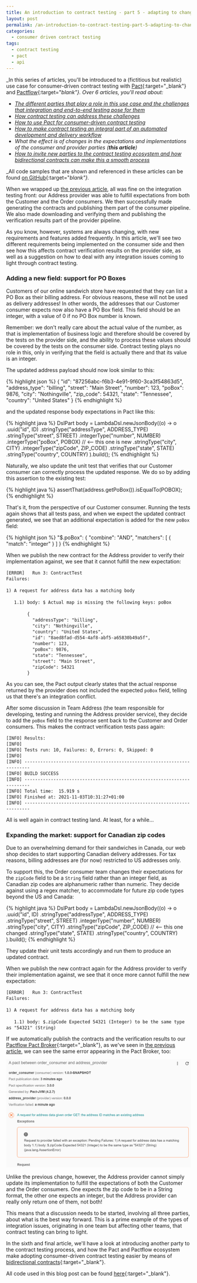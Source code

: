 ```yaml
---
title: An introduction to contract testing - part 5 - adapting to changes
layout: post
permalink: /an-introduction-to-contract-testing-part-5-adapting-to-changes/
categories:
  - consumer driven contract testing
tags:
  - contract testing
  - pact
  - api
---
```

_In this series of articles, you'll be introduced to a (fictitious but realistic) use case for consumer-driven contract testing with [Pact](https://docs.pact.io?utm_source=partner&utm_campaign=on-test-automation&utm_content=blog-adapting-to-changes){:target="_blank"} and [Pactflow](https://pactflow.io?utm_source=partner&utm_campaign=on-test-automation&utm_content=blog-adapting-to-changes){:target="_blank"}. Over 6 articles, you'll read about:_

* _[The different parties that play a role in this use case and the challenges that integration and end-to-end testing pose for them](/an-introduction-to-contract-testing-part-1-meet-the-players/)_
* _[How contract testing can address these challenges](/an-introduction-to-contract-testing-part-2-introducing-contract-testing/)_
* _[How to use Pact for consumer-driven contract testing](/an-introduction-to-contract-testing-part-3-getting-started-with-pact/)_
* _[How to make contract testing an integral part of an automated development and delivery workflow](/an-introduction-to-contract-testing-part-4-automating-the-workflow/)_
* _What the effect is of changes in the expectations and implementations of the consumer and provider parties (**this article**)_
* _[How to invite new parties to the contract testing ecosystem and how bidirectional contracts can make this a smooth process](/an-introduction-to-contract-testing-part-6-bi-directional-contracts/)_

_All code samples that are shown and referenced in these articles can be found [on GitHub](https://github.com/basdijkstra/introduction-to-contract-testing){:target="_blank"}._

When we wrapped up [the previous article](/an-introduction-to-contract-testing-part-4-automating-the-workflow/), all was fine on the integration testing front: our Address provider was able to fulfill expectations from both the Customer and the Order consumers. We then successfully made generating the contracts and publishing them part of the consumer pipeline. We also made downloading and verifying them and publishing the verification results part of the provider pipeline.

As you know, however, systems are always changing, with new requirements and features added frequently. In this article, we'll see two different requirements being implemented on the consumer side and then see how this affects contract verification results on the provider side, as well as a suggestion on how to deal with any integration issues coming to light through contract testing.

### Adding a new field: support for PO Boxes
Customers of our online sandwich store have requested that they can list a PO Box as their billing address. For obvious reasons, these will not be used as delivery addresses! In other words, the addresses that our Customer consumer expects now also have a PO Box field. This field should be an integer, with a value of 0 if no PO Box number is known.

Remember: we don't really care about the actual value of the number, as that is implementation of business logic and therefore should be covered by the tests on the provider side, and the ability to process these values should be covered by the tests on the consumer side. Contract testing plays no role in this, only in verifying that the field is actually there and that its value is an integer.

The updated address payload should now look similar to this:

{% highlight json %}
{
    "id": "87256abc-f6b3-4e91-9f60-3ca3f54863d5",
    "address_type": "billing",
    "street": "Main Street",
    "number": 123,
    "poBox": 9876,
    "city": "Nothingville",
    "zip_code": 54321,
    "state": "Tennessee",
    "country": "United States"
}
{% endhighlight %}

and the updated response body expectations in Pact like this:

{% highlight java %}
DslPart body = LambdaDsl.newJsonBody((o) -> o
    .uuid("id", ID)
    .stringType("addressType", ADDRESS_TYPE)
    .stringType("street", STREET)
    .integerType("number", NUMBER)
    .integerType("poBox", POBOX)  // <-- this one is new
    .stringType("city", CITY)
    .integerType("zipCode", ZIP_CODE)
    .stringType("state", STATE)
    .stringType("country", COUNTRY)
).build();
{% endhighlight %}

Naturally, we also update the unit test that verifies that our Customer consumer can correctly process the updated response. We do so by adding this assertion to the existing test:

{% highlight java %}
assertThat(address.getPoBox()).isEqualTo(POBOX);
{% endhighlight %}

That's it, from the perspective of our Customer consumer. Running the tests again shows that all tests pass, and when we expect the updated contract generated, we see that an additional expectation is added for the new `poBox` field:

{% highlight json %}
"$.poBox": {
  "combine": "AND",
  "matchers": [
    {
      "match": "integer"
    }
  ]
}
{% endhighlight %}

When we publish the new contract for the Address provider to verify their implementation against, we see that it cannot fulfill the new expectation:

```
[ERROR]   Run 3: ContractTest
Failures:

1) A request for address data has a matching body

   1.1) body: $ Actual map is missing the following keys: poBox

        {
          "addressType": "billing",
          "city": "Nothingville",
          "country": "United States",
          "id": "8aed8fad-d554-4af8-abf5-a65830b49a5f",
          "number": 123,
          "poBox": 9876,
          "state": "Tennessee",
          "street": "Main Street",
          "zipCode": 54321
        }
```

As you can see, the Pact output clearly states that the actual response returned by the provider does not included the expected `poBox` field, telling us that there's an integration conflict.

After some discussion in Team Address (the team responsible for developing, testing and running the Address provider service), they decide to add the `poBox` field to the response sent back to the Customer and Order consumers. This makes the contract verification tests pass again:

```
[INFO] Results:
[INFO]
[INFO] Tests run: 10, Failures: 0, Errors: 0, Skipped: 0
[INFO]
[INFO] ------------------------------------------------------------------------
[INFO] BUILD SUCCESS
[INFO] ------------------------------------------------------------------------
[INFO] Total time:  15.919 s
[INFO] Finished at: 2021-11-03T10:31:27+01:00
[INFO] ------------------------------------------------------------------------
```

All is well again in contract testing land. At least, for a while...

### Expanding the market: support for Canadian zip codes
Due to an overwhelming demand for their sandwiches in Canada, our web shop decides to start supporting Canadian delivery addresses. For tax reasons, billing addresses are (for now) restricted to US addresses only.

To support this, the Order consumer team changes their expectations for the `zipCode` field to be a `String` field rather than an integer field, as Canadian zip codes are alphanumeric rather than numeric. They decide against using a regex matcher, to accommodate for future zip code types beyond the US and Canada:

{% highlight java %}
DslPart body = LambdaDsl.newJsonBody((o) -> o
    .uuid("id", ID)
    .stringType("addressType", ADDRESS_TYPE)
    .stringType("street", STREET)
    .integerType("number", NUMBER)
    .stringType("city", CITY)
    .stringType("zipCode", ZIP_CODE)  // <-- this one changed
    .stringType("state", STATE)
    .stringType("country", COUNTRY)
).build();
{% endhighlight %}

They update their unit tests accordingly and run them to produce an updated contract.

When we publish the new contract again for the Address provider to verify their implementation against, we see that it once more cannot fulfill the new expectation:

```
[ERROR]   Run 3: ContractTest
Failures:

1) A request for address data has a matching body

   1.1) body: $.zipCode Expected 54321 (Integer) to be the same type as "54321" (String)
```

If we automatically publish the contracts and the verification results to our [Pactflow Pact Broker](https://pactflow.io/?utm_source=partner&utm_campaign=on-test-automation&utm_content=blog-adapting-to-changes){:target="_blank"}, as we've seen in [the previous article](/an-introduction-to-contract-testing-part-4-automating-the-workflow/), we can see the same error appearing in the Pact Broker, too:

![broken contracts](/images/blog/pact_broker_displaying_integration_error.png "The Pactflow Broker displaying the integration error")

Unlike the previous change, however, the Address provider cannot simply update its implementation to fulfill the expectations of both the Customer and the Order consumers. One expects the zip code to be in a String format, the other one expects an integer, but the Address provider can really only return one of them, not both!

This means that a discussion needs to be started, involving all three parties, about what is the best way forward. This is a prime example of the types of integration issues, originating in one team but affecting other teams, that contract testing can bring to light.

In the sixth and final article, we'll have a look at introducing another party to the contract testing process, and how the Pact and Pactflow ecosystem make adopting consumer-driven contract testing easier by means of [bidirectional contracts](https://pactflow.io/blog/bi-directional-contracts/?utm_source=partner&utm_campaign=on-test-automation&utm_content=blog-adapting-to-changes){:target="_blank"}.

All code used in this blog post can be found [here](https://github.com/basdijkstra/introduction-to-contract-testing/tree/article5){:target="_blank"}.